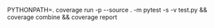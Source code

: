 PYTHONPATH=. coverage run -p --source . -m pytest -s -v test.py && coverage combine && coverage report


